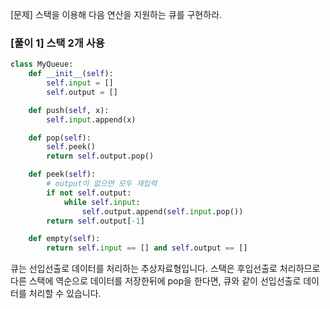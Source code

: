 [문제] 스택을 이용해 다음 연산을 지원하는 큐를 구현하라.

### [풀이 1] 스택 2개 사용
```python
class MyQueue:
    def __init__(self):
        self.input = []
        self.output = []

    def push(self, x):
        self.input.append(x)

    def pop(self):
        self.peek()
        return self.output.pop()

    def peek(self):
        # output이 없으면 모두 재입력
        if not self.output:
            while self.input:
                self.output.append(self.input.pop())
        return self.output[-1]

    def empty(self):
        return self.input == [] and self.output == []
```

큐는 선입선출로 데이터를 처리하는 추상자료형입니다.
스택은 후입선출로 처리하므로 다른 스택에 역순으로 데이터를 저장한뒤에 pop을 한다면, 큐와 같이 선입선출로 데이터를 처리할 수 있습니다.

